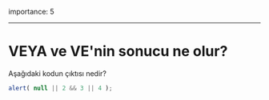 importance: 5

---

# VEYA ve VE'nin sonucu ne olur?

Aşağıdaki kodun çıktısı nedir?

```js
alert( null || 2 && 3 || 4 );
```

